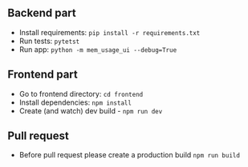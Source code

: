 Backend part
------------

- Install requirements: `pip install -r requirements.txt`
- Run tests: `pytetst`
- Run app: `python -m mem_usage_ui --debug=True`

Frontend part
-------------

- Go to frontend directory: `cd frontend`
- Install dependencies: `npm install`
- Create (and watch) dev build - `npm run dev`

Pull request
------------

- Before pull request please create a production build `npm run build`
